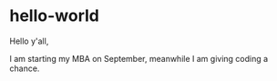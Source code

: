 # hello-world

Hello y'all, 

I am starting my MBA on September, meanwhile I am giving coding a chance. 
